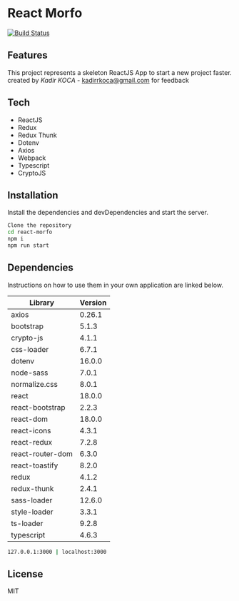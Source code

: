# React Morfo
[![Build Status](https://travis-ci.org/joemccann/dillinger.svg?branch=master)](https://github.com/kadirkoca/react-morfo)

## Features

This project represents a skeleton ReactJS App to start a new project faster.
created by _Kadir KOCA_ - kadirrkoca@gmail.com for feedback

## Tech

- ReactJS
- Redux
- Redux Thunk
- Dotenv
- Axios
- Webpack
- Typescript
- CryptoJS

## Installation

Install the dependencies and devDependencies and start the server.

```sh
Clone the repository
cd react-morfo
npm i
npm run start
```

## Dependencies 

Instructions on how to use them in your own application are linked below.

| Library | Version |
| ------ | ------ |
| axios | 0.26.1 | 
| bootstrap | 5.1.3 | 
| crypto-js | 4.1.1 | 
| css-loader | 6.7.1 | 
| dotenv | 16.0.0 | 
| node-sass | 7.0.1 | 
| normalize.css | 8.0.1 | 
| react | 18.0.0 | 
| react-bootstrap | 2.2.3 | 
| react-dom | 18.0.0 | 
| react-icons | 4.3.1 | 
| react-redux | 7.2.8 | 
| react-router-dom | 6.3.0 | 
| react-toastify | 8.2.0 | 
| redux | 4.1.2 | 
| redux-thunk | 2.4.1 | 
| sass-loader | 12.6.0 | 
| style-loader | 3.3.1 | 
| ts-loader | 9.2.8 | 
| typescript | 4.6.3 |


```sh
127.0.0.1:3000 | localhost:3000
```

## License

MIT
